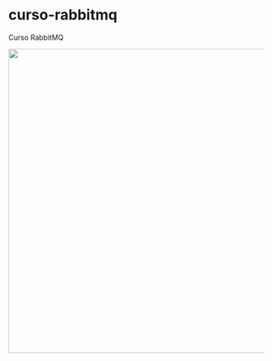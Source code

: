 # curso-rabbitmq
Curso RabbitMQ

<img src="https://miro.medium.com/max/936/1*OVeZ2pRMbcEQL0N3vMYpGA.png" width="600" height="600"> 


